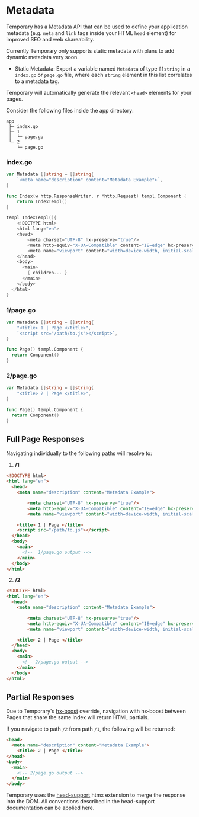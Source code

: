 # Metadata

Temporary has a Metadata API that can be used to define your application metadata (e.g. `meta` and `link` tags inside your HTML `head` element) for improved SEO and web shareability.

Currently Temporary only supports static metadata with plans to add dynamic metadata very soon.

- Static Metadata: Export a variable named `Metadata` of type `[]string` in a `index.go` or `page.go` file, where each `string` element in this list correlates to a metadata tag.

Temporary will automatically generate the relevant `<head>` elements for your pages. 

Consider the following files inside the app directory:

```
app                  
 ├─ index.go       
 ├─ 1                
 │  └─ page.go  
 └─ 2
    └─ page.go  
```

### index.go

```go
var Metadata []string = []string{
	`<meta name="description" content="Metadata Example">`,
}

func Index(w http.ResponseWriter, r *http.Request) templ.Component {
	return IndexTempl()
}

templ IndexTempl(){
	<!DOCTYPE html>
	<html lang="en">
    <head>
  		<meta charset="UTF-8" hx-preserve="true"/>
  		<meta http-equiv="X-UA-Compatible" content="IE=edge" hx-preserve="true"/>
  		<meta name="viewport" content="width=device-width, initial-scale=1.0" hx-preserve="true"/>
    </head>
    <body>
      <main>
        { children... }
      </main>
    </body>
  </html>
}
```

### 1/page.go

```go
var Metadata []string = []string{
	"<title> 1 | Page </title>",
	`<script src="/path/to.js"></script>`,
}

func Page() templ.Component {
  return Component()
}
```

### 2/page.go

```go
var Metadata []string = []string{
	"<title> 2 | Page </title>",
}

func Page() templ.Component {
  return Component()
}
```

## Full Page Responses

Navigating individually to the following paths will resolve to:

1. __/1__ 

```html
<!DOCTYPE html>
<html lang="en">
  <head>
    <meta name="description" content="Metadata Example">

		<meta charset="UTF-8" hx-preserve="true"/>
		<meta http-equiv="X-UA-Compatible" content="IE=edge" hx-preserve="true"/>
		<meta name="viewport" content="width=device-width, initial-scale=1.0" hx-preserve="true"/>

  	<title> 1 | Page </title>
  	<script src="/path/to.js"></script>
  </head>
  <body>
    <main>
      <!--  1/page.go output -->
    </main>
  </body>
</html>
```

2. __/2__

```html
<!DOCTYPE html>
<html lang="en">
  <head>
    <meta name="description" content="Metadata Example">

		<meta charset="UTF-8" hx-preserve="true"/>
		<meta http-equiv="X-UA-Compatible" content="IE=edge" hx-preserve="true"/>
		<meta name="viewport" content="width=device-width, initial-scale=1.0" hx-preserve="true"/>

  	<title> 2 | Page </title>
  </head>
  <body>
    <main>
      <!-- 2/page.go output -->
    </main>
  </body>
</html>
```

## Partial Responses

Due to Temporary's [hx-boost](/docs/routing/hx-boost) override, navigation with hx-boost between Pages that share the same Index will return HTML partials. 

If you navigate to path `/2` from path `/1`, the following will be returned:

```html
<head>
  <meta name="description" content="Metadata Example">
	<title> 2 | Page </title>
</head>
<body>
  <main>
    <!-- 2/page.go output -->
  </main>
</body>

```

Temporary uses the [head-support](https://htmx.org/extensions/head-support/) htmx extension to merge the response into the DOM. All conventions described in the head-support documentation can be applied here.
